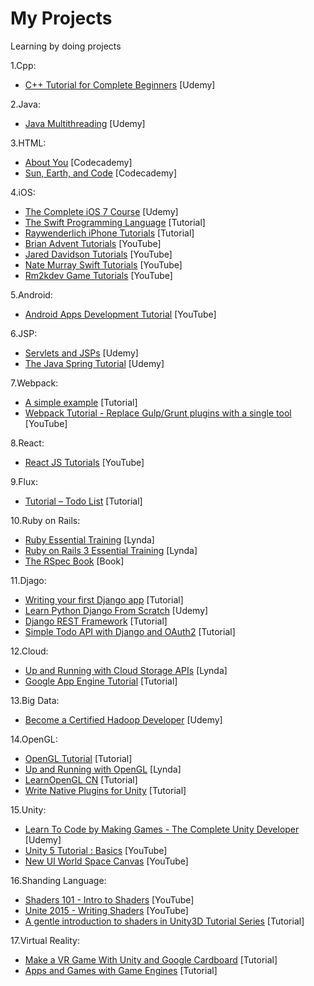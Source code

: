 My Projects
===========

Learning by doing projects

1.Cpp:
* [C++ Tutorial for Complete Beginners](https://www.udemy.com/free-learn-c-tutorial-beginners/learn/v4/overview) [Udemy]

2.Java:
* [Java Multithreading](https://www.udemy.com/java-multithreading) [Udemy]

3.HTML:
* [About You](http://www.codecademy.com/goals/web-beginner-en-3pc6w) [Codecademy]
* [Sun, Earth, and Code](http://www.codecademy.com/en/goals/web-beginner-en-ymqg0) [Codecademy]

4.iOS:
* [The Complete iOS 7 Course](https://www.udemy.com/the-complete-ios-7-course-learn-by-building-14-apps/) [Udemy]
* [The Swift Programming Language](https://developer.apple.com/swift/) [Tutorial]
* [Raywenderlich iPhone Tutorials](http://www.raywenderlich.com/tutorials) [Tutorial]
* [Brian Advent Tutorials](https://www.youtube.com/channel/UCysEngjfeIYapEER9K8aikw/playlists) [YouTube]
* [Jared Davidson Tutorials](https://www.youtube.com/user/Archetapp/playlists) [YouTube]
* [Nate Murray Swift Tutorials](https://www.youtube.com/user/programmingswift/playlists) [YouTube]
* [Rm2kdev Game Tutorials](https://www.youtube.com/user/rm2kdev/playlists) [YouTube]

5.Android:
* [Android Apps Development Tutorial](https://www.youtube.com/watch?v=VgAoI9MQbSY) [YouTube]

6.JSP:
* [Servlets and JSPs](https://www.udemy.com/javawebtut/) [Udemy]
* [The Java Spring Tutorial](https://www.udemy.com/javaspring/) [Udemy]

7.Webpack:
* [A simple example](https://webpack.github.io/docs/tutorials/getting-started/) [Tutorial]
* [Webpack Tutorial - Replace Gulp/Grunt plugins with a single tool](https://www.youtube.com/watch?v=9kJVYpOqcVU) [YouTube]

8.React:
* [React JS Tutorials](https://www.youtube.com/watch?v=MhkGQAoc7bc&index=1&list=PLoYCgNOIyGABj2GQSlDRjgvXtqfDxKm5b) [YouTube]

9.Flux:
* [Tutorial – Todo List](https://facebook.github.io/flux/docs/todo-list.html) [Tutorial]

10.Ruby on Rails:
* [Ruby Essential Training](http://www.lynda.com/sdk/Ruby-tutorials/essential-training/47905-2.html) [Lynda]
* [Ruby on Rails 3 Essential Training](http://www.lynda.com/sdk/Ruby-Rails-tutorials/Ruby-Rails-3-Essential-Training/55960-2.html) [Lynda]
* [The RSpec Book](http://www.amazon.com/The-RSpec-Book-Behaviour-Development/dp/1934356379) [Book]

11.Djago:
* [Writing your first Django app](https://docs.djangoproject.com/en/dev/intro/tutorial01/) [Tutorial]
* [Learn Python Django From Scratch](https://www.udemy.com/learn-python-django-from-scratch/) [Udemy]
* [Django REST Framework](http://www.django-rest-framework.org/tutorial/1-serialization/) [Tutorial]
* [Simple Todo API with Django and OAuth2](http://www.madewithtea.com/simple-todo-api-with-django-and-oauth2.html) [Tutorial]

12.Cloud:
* [Up and Running with Cloud Storage APIs](http://www.lynda.com/sdk/Azure-tutorials/Up-Running-Cloud-Storage-APIs/133320-2.html) [Lynda]
* [Google App Engine Tutorial](http://googcloudlabs.appspot.com/whatgae.html) [Tutorial]

13.Big Data:
* [Become a Certified Hadoop Developer](https://www.udemy.com/hadoop-tutorial/) [Udemy]

14.OpenGL:
* [OpenGL Tutorial](http://www.opengl-tutorial.org/) [Tutorial]
* [Up and Running with OpenGL](http://www.lynda.com/OpenGL-tutorials/Up-Running-OpenGL/166782-2.html) [Lynda]
* [LearnOpenGL CN](https://learnopengl-cn.github.io/) [Tutorial]
* [Write Native Plugins for Unity](http://www.alanzucconi.com/2015/10/11/how-to-write-native-plugins-for-unity/) [Tutorial]

15.Unity:
* [Learn To Code by Making Games - The Complete Unity Developer](https://www.udemy.com/unitycourse/learn/#/) [Udemy]
* [Unity 5 Tutorial : Basics](https://www.youtube.com/watch?v=Ep0rlBQRcVc) [YouTube]
* [New UI World Space Canvas](https://www.youtube.com/watch?v=Mzt1rEEdeOI) [YouTube]

16.Shanding Language:
* [Shaders 101 - Intro to Shaders](https://www.youtube.com/watch?v=T-HXmQAMhG0) [YouTube]
* [Unite 2015 - Writing Shaders](https://www.youtube.com/watch?v=epixwRw80MM) [YouTube]
* [A gentle introduction to shaders in Unity3D Tutorial Series](http://www.alanzucconi.com/2015/06/10/a-gentle-introduction-to-shaders-in-unity3d/) [Tutorial]

17.Virtual Reality:
* [Make a VR Game With Unity and Google Cardboard](http://www.raywenderlich.com/116805/make-vr-game-unity-google-cardboard) [Tutorial]
* [Apps and Games with Game Engines](http://www.samsung.com/us/samsungdeveloperconnection/developer-resources/gear-vr/apps-and-games/exercise-1-creating-a-unity-project.html) [Tutorial]
